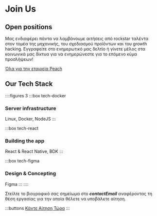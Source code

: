 # Join Us

## Open positions

<!--
::::figures 3
:::box tech-peach
### Backend Developer
:::

:::box tech-peach
### Frontend Developer
:::

:::box tech-peach
### Product Designer
:::

:::box tech-peach
### Regional Growth Hacker

Marketing manager
:::

:::box tech-peach
### Local market growth hacker

UK, Germany, Spain and Italy
:::

:::box tech-peach
### Content Creator

Instagram / Tik Tok
:::

:::box tech-peach
### Product Manager
:::
::::

Άλλες ενδιαφέρουσες δεξιότητες; Πείτε μας!
-->

Μας ενδιαφέρει πάντα να λαμβάνουμε αιτήσεις από rockstar ταλέντα στον τομέα της μηχανικής, του σχεδιασμού προϊόντων και του growth hacking. Εγγραφείτε στο ενημερωτικό μας δελτίο ή γίνετε μέλος στα κοινωνικά μας δίκτυα για να ενημερώνεστε για το επόμενο κύμα προσλήψεων!

[Όλα για την εταιρεία Peach](/blog/all-about-peach-the-company/)

## Our Tech Stack

::::figures 3
:::box tech-docker

### Server infrastructure

Linux, Docker, NodeJS
:::

:::box tech-react

### Building the app

React & React Native, BDK
:::

:::box tech-figma

### Design & Concepting

Figma
:::
::::

Στείλτε το βιογραφικό σας σημείωμα στο **$contactEmail$** αναφέροντας τη θέση εργασίας για την οποία θέλετε να υποβάλετε αίτηση.

:::buttons
[Κάντε Αίτηση Τώρα](mailto:$contactEmail$)
:::
